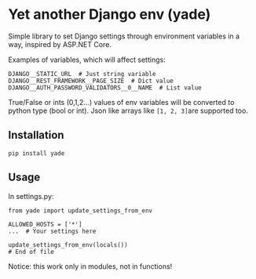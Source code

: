 # Yet another Django env (yade)

Simple library to set Django settings through environment variables in a way, inspired by ASP.NET Core.

Examples of variables, which will affect settings:
```
DJANGO__STATIC_URL  # Just string variable
DJANGO__REST_FRAMEWORK__PAGE_SIZE  # Dict value
DJANGO__AUTH_PASSWORD_VALIDATORS__0__NAME  # List value
```
True/False or ints (0,1,2...) values of env variables will be converted to python type (bool or int).
Json like arrays like `[1, 2, 3]`are supported too.

## Installation
`pip install yade`

## Usage
In settings.py:
```
from yade import update_settings_from_env

ALLOWED_HOSTS = ['*']
...  # Your settings here

update_settings_from_env(locals())
# End of file
```
Notice: this work only in modules, not in functions!